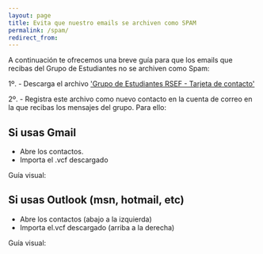 ```yaml
---
layout: page
title: Evita que nuestro emails se archiven como SPAM
permalink: /spam/
redirect_from:
---
```


A continuación te ofrecemos una breve guía para que los emails que recibas del Grupo de Estudiantes no se archiven como Spam:

1º. - Descarga el archivo <a href="https://drive.google.com/file/d/1AkwQuH_WxJS8nO2eznOvjT4VfMEjEnhm/view?usp=sharing">'Grupo de Estudiantes RSEF - Tarjeta de contacto'</a>

2º. - Registra este archivo como nuevo contacto en la cuenta de correo en la que recibas los mensajes del grupo. Para ello:

## Si usas Gmail

  - Abre los contactos.
  - Importa el .vcf descargado
  
  Guía visual:
  
<!-- <div class="carousel">
  {% for image in site.static_files %}{% if image.path contains page.gallery1 %}
  <a class="carousel-item" href="#{{ site.baseurl }}{{ image.path }}!"><img src="{{ site.baseurl }}{{ image.path }}"></a>
  {% endfor %}{% endif %}
</div> -->

## Si usas Outlook (msn, hotmail, etc)

  - Abre los contactos (abajo a la izquierda)
  - Importa el.vcf descargado (arriba a la derecha)
  
  Guía visual:
  
<!-- <div class="carousel">
  {% for image in site.static_files %}{% if image.path contains page.gallery2 %}
  <a class="carousel-item" href="#{{ site.baseurl }}{{ image.path }}!"><img src="{{ site.baseurl }}{{ image.path }}"></a>
  {% endfor %}{% endif %}
</div> -->

